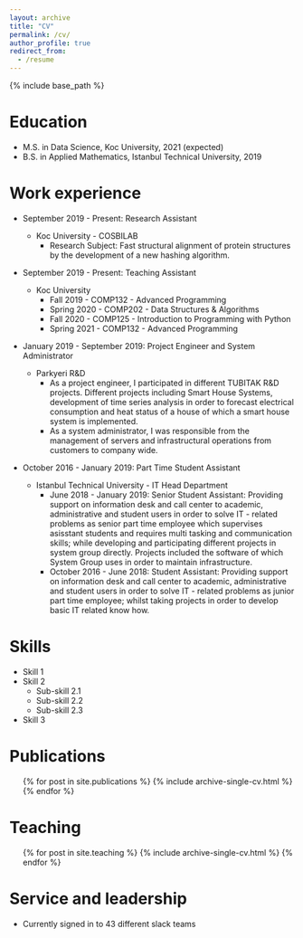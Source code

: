 ```yaml
---
layout: archive
title: "CV"
permalink: /cv/
author_profile: true
redirect_from:
  - /resume
---
```


{% include base_path %}

Education
======
* M.S. in Data Science, Koc University, 2021 (expected)
* B.S. in Applied Mathematics, Istanbul Technical University, 2019

Work experience
======
* September 2019 - Present: Research Assistant
  * Koc University - COSBILAB
    * Research Subject: Fast structural alignment of protein structures by the development of a new hashing algorithm.
* September 2019 - Present: Teaching Assistant
  * Koc University
    * Fall 2019 - COMP132 - Advanced Programming
    * Spring 2020 - COMP202 - Data Structures & Algorithms
    * Fall 2020 - COMP125 - Introduction to Programming with Python
    * Spring 2021 - COMP132 - Advanced Programming
* January 2019 - September 2019: Project Engineer and System Administrator 
  * Parkyeri R&D
    * As a project engineer, I participated in different TUBITAK R&D projects. Different projects including Smart House Systems, development of time series analysis in order to forecast electrical consumption and heat status of a house of which a smart house system is implemented.
    * As a system administrator, I was responsible from the management of servers and infrastructural operations from customers to company wide.

* October 2016 - January 2019: Part Time Student Assistant
  * Istanbul Technical University - IT Head Department
    * June 2018 - January 2019: Senior Student Assistant: Providing support on information desk and call center to academic, administrative and student users in order to solve IT - related problems as senior part time employee which supervises asisstant students and requires multi tasking and communication skills; while developing and participating different projects in system group directly. Projects included the software of which System Group uses in order to maintain infrastructure.
    * October 2016 - June 2018: Student Assistant: Providing support on information desk and call center to academic, administrative and student users in order to solve IT - related problems as junior part time employee; whilst taking projects in order to develop basic IT related know how.
  
Skills
======
* Skill 1
* Skill 2
  * Sub-skill 2.1
  * Sub-skill 2.2
  * Sub-skill 2.3
* Skill 3

Publications
======
  <ul>{% for post in site.publications %}
    {% include archive-single-cv.html %}
  {% endfor %}</ul>
  
Teaching
======
  <ul>{% for post in site.teaching %}
    {% include archive-single-cv.html %}
  {% endfor %}</ul>
  
Service and leadership
======
* Currently signed in to 43 different slack teams
